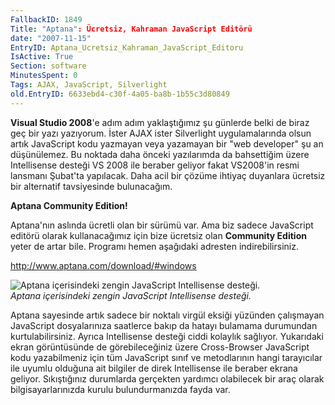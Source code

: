 ```yaml
---
FallbackID: 1849
Title: "Aptana": Ücretsiz, Kahraman JavaScript Editörü
date: "2007-11-15"
EntryID: Aptana_Ucretsiz_Kahraman_JavaScript_Editoru
IsActive: True
Section: software
MinutesSpent: 0
Tags: AJAX, JavaScript, Silverlight
old.EntryID: 6633ebd4-c30f-4a05-ba8b-1b55c3d80849
---
```

**Visual Studio 2008**'e adım adım yaklaştığımız şu günlerde belki de
biraz geç bir yazı yazıyorum. İster AJAX ister Silverlight
uygulamalarında olsun artık JavaScript kodu yazmayan veya yazamayan bir
"web developer" şu an düşünülemez. Bu noktada daha önceki yazılarımda da
bahsettiğim üzere Intellisense desteği VS 2008 ile beraber geliyor fakat
VS2008'in resmi lansmanı Şubat'ta yapılacak. Daha acil bir çözüme
ihtiyaç duyanlara ücretsiz bir alternatif tavsiyesinde bulunacağım.

**Aptana Community Edition!**

Aptana'nın aslında ücretli olan bir sürümü var. Ama biz sadece
JavaScript editörü olarak kullanacağımız için bize ücretsiz olan
**Community Edition** yeter de artar bile. Programı hemen aşağıdaki
adresten indirebilirsiniz.

<http://www.aptana.com/download/#windows>

![Aptana içerisindeki zengin JavaScript Intellisense
desteği.](media/Aptana_Ucretsiz_Kahraman_JavaScript_Editoru/15112007_1.png)\
*Aptana içerisindeki zengin JavaScript Intellisense desteği.*

Aptana sayesinde artık sadece bir noktalı virgül eksiği yüzünden
çalışmayan JavaScript dosyalarınıza saatlerce bakıp da hatayı bulamama
durumundan kurtulabilirsiniz. Ayrıca Intellisense desteği ciddi kolaylık
sağlıyor. Yukarıdaki ekran görüntüsünde de görebileceğiniz üzere
Cross-Browser JavaScript kodu yazabilmeniz için tüm JavaScript sınıf ve
metodlarının hangi tarayıcılar ile uyumlu olduğuna ait bilgiler de direk
Intellisense ile beraber ekrana geliyor. Sıkıştığınız durumlarda
gerçekten yardımcı olabilecek bir araç olarak bilgisayarlarınızda kurulu
bulundurmanızda fayda var.


